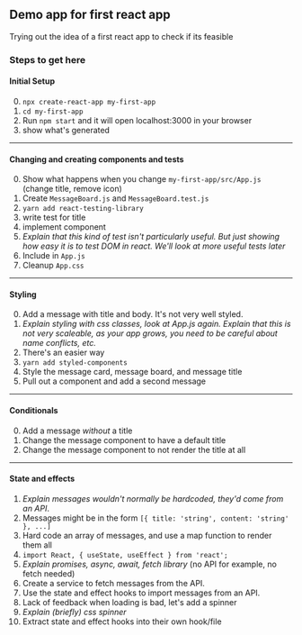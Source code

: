 ## Demo app for first react app

Trying out the idea of a first react app to check if its feasible

### Steps to get here

#### Initial Setup

0. `npx create-react-app my-first-app`
1. `cd my-first-app`
2. Run `npm start` and it will open localhost:3000 in your browser
3. show what's generated

---

#### Changing and creating components and tests

0. Show what happens when you change `my-first-app/src/App.js` (change title, remove icon)
1. Create `MessageBoard.js` and `MessageBoard.test.js`
2. `yarn add react-testing-library`
3. write test for title
4. implement component
5. _Explain that this kind of test isn't particularly useful. But just showing how easy it is to test DOM in react. We'll look at more useful tests later_
6. Include in `App.js`
7. Cleanup `App.css`

---

#### Styling

0. Add a message with title and body. It's not very well styled.
1. _Explain styling with css classes, look at App.js again. Explain that this is not very scaleable, as your app grows, you need to be careful about name conflicts, etc._
2. There's an easier way
3. `yarn add styled-components`
4. Style the message card, message board, and message title
5. Pull out a component and add a second message

---

#### Conditionals

0. Add a message *without* a title
1. Change the message component to have a default title
2. Change the message component to not render the title at all

---

#### State and effects

1. _Explain messages wouldn't normally be hardcoded, they'd come from an API_.
2. Messages might be in the form `[{ title: 'string', content: 'string' }, ...]`
3. Hard code an array of messages, and use a map function to render them all
4. `import React, { useState, useEffect } from 'react';`
5. _Explain promises, async, await, fetch library_ (no API for example, no fetch needed)
6. Create a service to fetch messages from the API.
7. Use the state and effect hooks to import messages from an API.
8. Lack of feedback when loading is bad, let's add a spinner
9. _Explain (briefly) css spinner_
10. Extract state and effect hooks into their own hook/file
